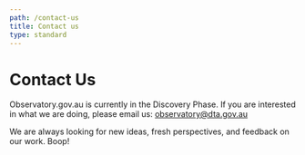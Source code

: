 ```yaml
---
path: /contact-us
title: Contact us
type: standard
---
```


# Contact Us

Observatory.gov.au is currently in the Discovery Phase. If you are interested in what we are doing, please email us: [observatory@dta.gov.au](mailto:observatory@dta.gov.au)

We are always looking for new ideas, fresh perspectives, and feedback on our work. Boop!
